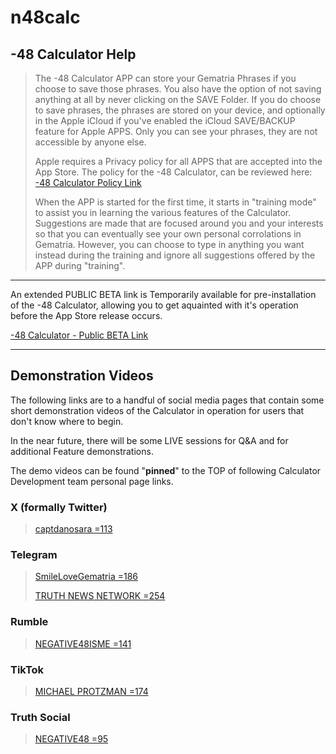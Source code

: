 # n48calc

## -48 Calculator Help

> The -48 Calculator APP can store your Gematria Phrases if you choose to save those phrases. You also have the option of not saving anything at all by never clicking on the SAVE Folder. If you do choose to save phrases, the phrases are stored on your device, and optionally in the Apple iCloud if you've enabled the iCloud SAVE/BACKUP feature for Apple APPS. Only you can see your phrases, they are not accessible by anyone else.
>
> Apple requires a Privacy policy for all APPS that are accepted into the App Store. The policy for the -48 Calculator, can be reviewed here: <a href='https://n48calculator.github.io/policy/' target='_blank'>-48 Calculator Policy Link</a>
>
> When the APP is started for the first time, it starts in "training mode" to assist you in learning the various features of the Calculator. Suggestions are made that are focused around you and your interests so that you can eventually see your own personal corrolations in Gematria. However, you can choose to type in anything you want instead during the training and ignore all suggestions offered by the APP during "training".

---

An extended PUBLIC BETA link is Temporarily available for pre-installation of the -48 Calculator, allowing you to get aquainted with it's operation before the App Store release occurs.

<a href='https://testflight.apple.com/join/DF8XcDdJ' target='_blank'>-48 Calculator - Public BETA Link</a>

---

## Demonstration Videos

The following links are to a handful of social media pages that contain some short demonstration videos of the Calculator in operation for users that don't know where to begin. 

In the near future, there will be some LIVE sessions for Q&A and for additional Feature demonstrations.

The demo videos can be found "**pinned**" to the TOP of following Calculator Development team personal page links.

### X (formally Twitter)
> <a href='https://x.com/captdanosara' target='_blank'>captdanosara =113</a>

### Telegram
> <a href='https://t.me/SmileLoveGematria/' target='_blank'>SmileLoveGematria =186</a>
> 
> <a href='https://t.me/TruthNewsNet/' target='_blank'>TRUTH NEWS NETWORK =254</a>

### Rumble
> <a href='https://rumble.com/user/NEGATIVE48ISME' target='_blank'>NEGATIVE48ISME =141</a>

### TikTok
> <a href='https://www.tiktok.com/@michaelprotzman' target='_blank'>MICHAEL PROTZMAN =174</a>

### Truth Social
> <a href='https://truthsocial.com/@Negative48' target='_blank'>NEGATIVE48 =95</a>
